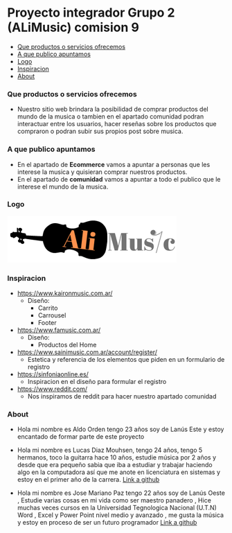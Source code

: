 # Proyecto integrador Grupo 2 (ALiMusic) comision 9

- [Que productos o servicios ofrecemos](#servicios)
- [A que publico apuntamos](#publico)
- [Logo](#logo)
- [Inspiracion](#Inspiracion)
- [About](#about)

### Que productos o servicios ofrecemos

- Nuestro sitio web brindara la posibilidad de comprar productos del mundo de la musica o tambien en el apartado comunidad podran interactuar entre los usuarios, hacer reseñas sobre los productos que compraron o podran subir sus propios post sobre musica.   


### A que publico apuntamos

- En el apartado de **Ecommerce** vamos a apuntar a personas que les interese la musica y quisieran comprar nuestros productos.
- En el apartado de **comunidad** vamos a apuntar a todo el publico que le interese el mundo de la musica. 

### Logo

![Logo](/public/design/logo.png)

### Inspiracion

- https://www.kaironmusic.com.ar/
    - Diseño:
        - Carrito
        - Carrousel
        - Footer
- https://www.famusic.com.ar/
     - Diseño:
         - Productos del Home
- https://www.sainimusic.com.ar/account/register/
     - Estetica y referencia de los elementos que piden en un formulario de registro
- https://sinfoniaonline.es/        
     - Inspiracion en el diseño para formular el registro
- https://www.reddit.com/
     - Nos inspiramos de reddit para hacer nuestro apartado comunidad

### About

- Hola mi nombre es Aldo Orden tengo 23 años soy de Lanús Este y estoy encantado de formar parte de este proyecto

- Hola mi nombre es Lucas Diaz Mouhsen, tengo 24 años, tengo 5 hermanos, toco la guitarra hace 10 años, estudie música por 2 años y desde que era pequeño sabia que iba a estudiar y trabajar haciendo algo en la computadora así que me anote en licenciatura en sistemas y estoy en el primer año de la carrera. [Link a github](https://github.com/LucasMouhsen)

- Hola mi nombre es Jose Mariano Paz tengo 22 años soy de Lanús Oeste , Estudie varias cosas en mi vida como ser maestro panadero , Hice muchas veces cursos en la Universidad Tegnologica Nacional (U.T.N) Word , Excel y Power Point nivel medio y avanzado , me gusta la música y estoy en proceso de ser un futuro programador [Link a github](https://github.com/JoseMarianoPaz)

